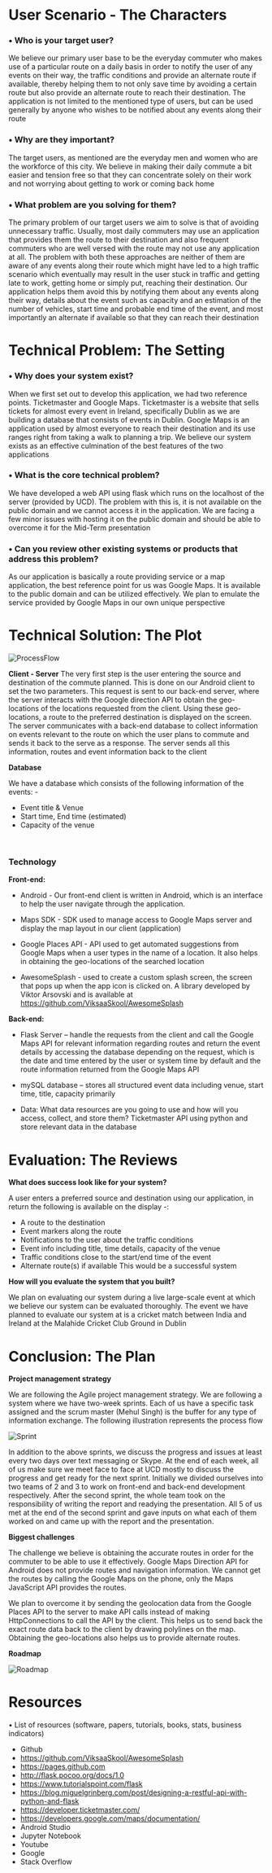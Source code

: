 # User Scenario - The Characters
### •	Who is your target user?

We believe our primary user base to be the everyday commuter who makes use of a particular route on a daily basis in order to notify the user of any events on their way, the traffic conditions and provide an alternate route if available, thereby helping them to not only save time by avoiding a certain route but also provide an alternate route to reach their destination. The application is not limited to the mentioned type of users, but can be used generally by anyone who wishes to be notified about any events along their route

### •	Why are they important?

The target users, as mentioned are the everyday men and women who are the workforce of this city. We believe in making their daily commute a bit easier and tension free so that they can concentrate solely on their work and not worrying about getting to work or coming back home

### •	What problem are you solving for them?

The primary problem of our target users we aim to solve is that of avoiding unnecessary traffic. Usually, most daily commuters may use an application that provides them the route to their destination and also frequent commuters who are well versed with the route may not use any application at all. The problem with both these approaches are neither of them are aware of any events along their route which might have led to a high traffic scenario which eventually may result in the user stuck in traffic and getting late to work, getting home or simply put, reaching their destination. Our application helps them avoid this by notifying them about any events along their way, details about the event such as capacity and an estimation of the number of vehicles, start time and probable end time of the event, and most importantly an alternate if available so that they can reach their destination

# Technical Problem: The Setting 

### •	Why does your system exist? 

When we first set out to develop this application, we had two reference points. Ticketmaster and Google Maps. Ticketmaster is a website that sells tickets for almost every event in Ireland, specifically Dublin as we are building a database that consists of events in Dublin. Google Maps is an application used by almost everyone to reach their destination and its use ranges right from taking a walk to planning a trip. We believe our system exists as an effective culmination of the best features of the two applications

### •	What is the core technical problem? 
We have developed a web API using flask which runs on the localhost of the server (provided by UCD). The problem with this is, it is not available on the public domain and we cannot access it in the application. We are facing a few minor issues with hosting it on the public domain and should be able to overcome it for the Mid-Term presentation


### •	Can you review other existing systems or products that address this problem? 
As our application is basically a route providing service or a map application, the best reference point for us was Google Maps. It is available to the public domain and can be utilized effectively. We plan to emulate the service provided by Google Maps in our own unique perspective

# Technical Solution: The Plot 
![ProcessFlow]( nhriday.github.io/process.JPG )


**Client - Server**
The very first step is the user entering the source and destination of the commute planned. This is done on our Android client to set the two parameters. This request is sent to our back-end server, where the server interacts with the Google direction API to obtain the geo-locations of the locations requested from the client. Using these geo-locations, a route to the preferred destination is displayed on the screen. The server communicates with a back-end database to collect information on events relevant to the route on which the user plans to commute and sends it back to the serve as a response. The server sends all this information, routes and event information back to the client

**Database**

We have a database which consists of the following information of the events: - 
*	Event title & Venue
*	Start time, End time (estimated)
*	Capacity of the venue

 
### Technology

**Front-end:**
  * Android - Our front-end client is written in Android, which is an interface to help the user navigate through the application. 
 
 * Maps SDK - SDK used to manage access to Google Maps server and display the map layout in our client (application)
 
 * Google Places API - API used to get automated suggestions from Google Maps when a user types in the name of a location. It also helps in obtaining the geo-locations of the searched location
 
 * AwesomeSplash - used to create a custom splash screen, the screen that pops up when the app icon is clicked on. A library developed by Viktor Arsovski and is available at https://github.com/ViksaaSkool/AwesomeSplash 

**Back-end:** 
  * Flask Server
   – handle the requests from the client and call the Google Maps API for relevant information regarding routes and return the event details by accessing the database depending on the request, which is the date and time entered by the user or system time by default and the route information returned from the Google Maps API

  * mySQL database
   – stores all structured event data including venue, start time, title, capacity primarily

  *	Data: What data resources are you going to use and how will you access, collect, and store them?
Ticketmaster API using python and store relevant data in the database

# Evaluation: The Reviews

**What does success look like for your system?**

A user enters a preferred source and destination using our application, in 
return the following is available on the display -:
-	A route to the destination
-	Event markers along the route
-	Notifications to the user about the traffic conditions
-	Event info including title, time details, capacity of the venue
-	Traffic conditions close to the start/end time of the event
-	Alternate route(s) if available
This would be a successful system

**How will you evaluate the system that you built?**

We plan on evaluating our system during a live large-scale event at which we believe our system can be evaluated thoroughly. The event we have planned to evaluate our system at is a cricket match between India and Ireland at the Malahide Cricket Club Ground in Dublin

# Conclusion: The Plan

**Project management strategy**

We are following the Agile project management strategy. We are following a system where we have two-week sprints. Each of us have a specific task assigned and the scrum master (Mehul Singh) is the buffer for any type of information exchange. The following illustration represents the process flow

![Sprint]( nhriday.github.io/sprints.JPG )

In addition to the above sprints, we discuss the progress and issues at least every two days over text messaging or Skype. At the end of each week, all of us make sure we meet face to face at UCD mostly to discuss the progress and get ready for the next sprint. Initially we divided ourselves into two teams of 2 and 3 to work on front-end and back-end development respectively. After the second sprint, the whole team took on the responsibility of writing the report and readying the presentation. All 5 of us met at the end of the second sprint and gave inputs on what each of them worked on and came up with the report and the presentation.

**Biggest challenges**

The challenge we believe is obtaining the accurate routes in order for the commuter to be able to use it effectively. Google Maps Direction API for Android does not provide routes and navigation information. We cannot get the routes by calling the Google Maps on the phone, only the Maps JavaScript API provides the routes.

We plan to overcome it by sending the geolocation data from the Google Places API to the server to make API calls instead of making HttpConnections to call the API by the client. This helps us to send back the exact route data back to the client by drawing polylines on the map. Obtaining the geo-locations also helps us to provide alternate routes.

**Roadmap**

![Roadmap]( nhriday.github.io/roadmap.JPG )

# Resources
•	List of resources (software, papers, tutorials, books, stats, business indicators)
-	Github
-	https://github.com/ViksaaSkool/AwesomeSplash
-	https://pages.github.com
-	http://flask.pocoo.org/docs/1.0
-	https://www.tutorialspoint.com/flask
-	https://blog.miguelgrinberg.com/post/designing-a-restful-api-with-python-and-flask
-	https://developer.ticketmaster.com/
-	https://developers.google.com/maps/documentation/
-	Android Studio
-	Jupyter Notebook
-	Youtube
-	Google
-	Stack Overflow
